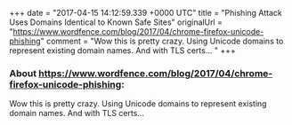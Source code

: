 +++
date = "2017-04-15 14:12:59.339 +0000 UTC"
title = "Phishing Attack Uses Domains Identical to Known Safe Sites"
originalUrl = "https://www.wordfence.com/blog/2017/04/chrome-firefox-unicode-phishing"
comment = "Wow this is pretty crazy. Using Unicode domains to represent existing domain names. And with TLS certs... "
+++

### About https://www.wordfence.com/blog/2017/04/chrome-firefox-unicode-phishing:

Wow this is pretty crazy. Using Unicode domains to represent existing domain names. And with TLS certs... 
